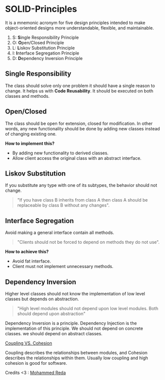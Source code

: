 # SOLID-Principles
It is a mnemonic acronym for five design principles intended to make 
object-oriented designs more understandable, flexible, and maintainable.
1. S: **S**ingle Responsibility Principle
2. O: **O**pen/Closed Principle
3. L: **L**iskov Substitution Principle
4. I: **I**nterface Segregation Principle
5. D: **D**ependency Inversion Principle


## Single Responsibility
The class should solve only one problem it should
have a single reason to change. It helps us with **Code Reusability**.
It should be executed on both classes and methods.

    
## Open/Closed
The class should be open for extension, closed for
modification.
In other words, any new functionality should be done by adding new classes instead of
changing existing one.

**How to implement this?**
- By adding new functionality to derived classes.
- Allow client access the original class with an abstract interface.


## Liskov Substitution
If you substitute any type with one of its subtypes,
the behavior should not change.
> "If you have class B inherits from class A then class A should be replaceable by class B without any changes".


## Interface Segregation
Avoid making a general interface contain all
methods.
> "Clients should not be forced to depend on methods they do not use".

**How to achieve this?**
- Avoid fat interface.
- Client must not implement unnecessary methods.


## Dependency Inversion
Higher level classes should not know the implementation
of low level classes but depends on abstraction.
> "High level modules should not depend upon low level modules. Both should depend upon abstraction"

Dependency Inversion is a principle. Dependency Injection is the
implementation of this principle.
We should not depend on concrete classes. we should depend on abstract
classes.

[Coupling VS. Cohesion](https://www.geeksforgeeks.org/software-engineering-differences-between-coupling-and-cohesion/)

Coupling describes the relationships between modules, and Cohesion describes
the relationships within them.
Usually low coupling and high cohesion is good for software.



Credits <3 :
[Mohammed Reda](https://youtube.com/playlist?list=PLnqAlQ9hFYdflFSS4NigVB7aSoYPNwHTL)
